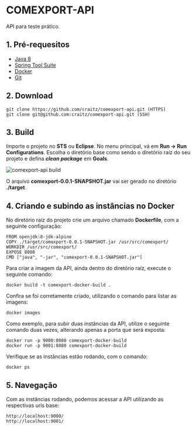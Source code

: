 # COMEXPORT-API
API para teste prático.

## 1. Pré-requesitos
* [Java 8](https://www.java.com/download/)
* [Spring Tool Suite](https://spring.io/tools)
* [Docker](https://www.docker.com/)
* [Git](https://git-scm.com/downloads)

## 2. Download
    git clone https://github.com/craitz/comexport-api.git (HTTPS)
    git clone git@github.com:craitz/comexport-api.git (SSH)

## 3. Build
Importe o projeto no **STS** ou **Eclipse**. No menu principal, vá em **Run -> Run Configurations**. Escolha o diretório base como sendo o diretório raíz do seu projeto e defina _**clean package**_ em **Goals**.

![comexport-api build](https://github.com/craitz/comexport-api/blob/master/comexport-build.png)

O arquivo **comexport-0.0.1-SNAPSHOT.jar** vai ser gerado no diretório **./target**.

## 4. Criando e subindo as instâncias no Docker
No diretório raíz do projeto crie um arquivo chamado **Dockerfile**, com a seguinte configuração:

    FROM openjdk:8-jdk-alpine
    COPY ./target/comexport-0.0.1-SNAPSHOT.jar /usr/src/comexport/
    WORKDIR /usr/src/comexport/
    EXPOSE 8080
    CMD ["java", "-jar", "comexport-0.0.1-SNAPSHOT.jar"]

Para criar a imagem da API, ainda dentro do diretório raíz, execute o seguinte comando:

    docker build -t comexport-docker-build .

Confira se foi corretamente criado, utilizando o comando para listar as imagens:

    docker images

Como exemplo, para subir duas instâncias da API, utilize o seguinte comando duas vezes, alterando apenas a porta que será exposta:

    docker run -p 9000:8080 comexport-docker-build
    docker run -p 9001:8080 comexport-docker-build

Verifique se as instâncias estão rodando, com o comando:

    docker ps

## 5. Navegação
Com as instâncias rodando, podemos acessar a API utilizando as respectivas urls base:

    http://localhost:9000/
    http://localhost:9001/
